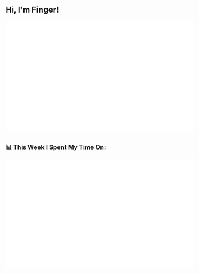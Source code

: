 <h2> Hi, I'm Finger!</h2>

<img align="right" src="https://raw.githubusercontent.com/spianmo/github-stats/master/generated/overview.svg#gh-light-mode-only">

<!-- <img align="right" height="160em" src="https://github-readme-stats-eight-theta.vercel.app/api/top-langs/?username=spianmo&layout=compact&langs_count=8&theme=algolia"/>	 -->
	
```go
package main

type Me struct {
	Name   string
	Job    string
	Code   string
	Skills string
}

func main() {
	me := &Me{
		Name:   "Finger",
		Job:    "Client-side Engineer",
		Code:   "Java and C++ and Others",
		Skills: "Android Security NLP ^o^",
	}
	_ = me
}
```


<h3>📊 This Week I Spent My Time On:</h3>
<img align='right' src="https://raw.githubusercontent.com/spianmo/github-stats/master/generated/languages.svg#gh-light-mode-only">

<!--START_SECTION:waka-->

```text
C++                    6 hrs 33 mins   █████▓░░░░░░░░░░░░░░░░░░░   23.07 %
Kotlin                 5 hrs 40 mins   █████░░░░░░░░░░░░░░░░░░░░   19.93 %
CMake                  4 hrs 33 mins   ████░░░░░░░░░░░░░░░░░░░░░   16.04 %
Java                   1 hr 50 mins    █▓░░░░░░░░░░░░░░░░░░░░░░░   06.49 %
ObjectiveC             1 hr 49 mins    █▓░░░░░░░░░░░░░░░░░░░░░░░   06.44 %
```

<!--END_SECTION:waka-->
